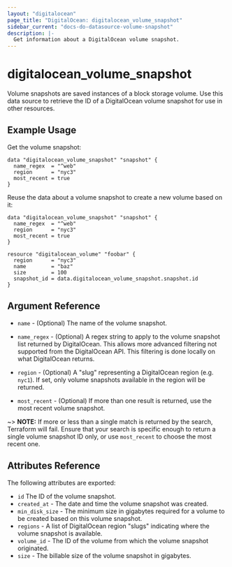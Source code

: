 ```yaml
---
layout: "digitalocean"
page_title: "DigitalOcean: digitalocean_volume_snapshot"
sidebar_current: "docs-do-datasource-volume-snapshot"
description: |-
  Get information about a DigitalOcean volume snapshot.
---
```


# digitalocean\_volume\_snapshot

Volume snapshots are saved instances of a block storage volume. Use this data
source to retrieve the ID of a DigitalOcean volume snapshot for use in other
resources.

## Example Usage

Get the volume snapshot:

```hcl
data "digitalocean_volume_snapshot" "snapshot" {
  name_regex  = "^web"
  region      = "nyc3"
  most_recent = true
}
```

Reuse the data about a volume snapshot to create a new volume based on it:

```hcl
data "digitalocean_volume_snapshot" "snapshot" {
  name_regex  = "^web"
  region      = "nyc3"
  most_recent = true
}

resource "digitalocean_volume" "foobar" {
  region      = "nyc3"
  name        = "baz"
  size        = 100
  snapshot_id = data.digitalocean_volume_snapshot.snapshot.id
}
```

## Argument Reference

* `name` - (Optional) The name of the volume snapshot.

* `name_regex` - (Optional) A regex string to apply to the volume snapshot list returned by DigitalOcean. This allows more advanced filtering not supported from the DigitalOcean API. This filtering is done locally on what DigitalOcean returns.

* `region` - (Optional) A "slug" representing a DigitalOcean region (e.g. `nyc1`). If set, only volume snapshots available in the region will be returned.

* `most_recent` - (Optional) If more than one result is returned, use the most recent volume snapshot.

~> **NOTE:** If more or less than a single match is returned by the search,
Terraform will fail. Ensure that your search is specific enough to return
a single volume snapshot ID only, or use `most_recent` to choose the most recent one.

## Attributes Reference

The following attributes are exported:

* `id` The ID of the volume snapshot.
* `created_at` - The date and time the volume snapshot was created.
* `min_disk_size` - The minimum size in gigabytes required for a volume to be created based on this volume snapshot.
* `regions` - A list of DigitalOcean region "slugs" indicating where the volume snapshot is available.
* `volume_id` - The ID of the volume from which the volume snapshot originated.
* `size` - The billable size of the volume snapshot in gigabytes.